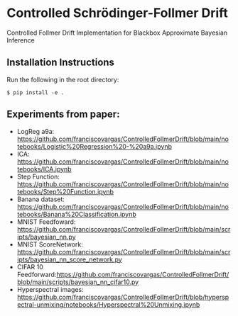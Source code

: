 # Controlled Schrödinger-Follmer Drift

Controlled Follmer Drift Implementation for Blackbox Approximate Bayesian Inference

## Installation Instructions

Run the following in the root directory:

```
$ pip install -e . 
```

## Experiments from paper:

* LogReg a9a: https://github.com/franciscovargas/ControlledFollmerDrift/blob/main/notebooks/Logistic%20Regression%20-%20a9a.ipynb
* ICA: https://github.com/franciscovargas/ControlledFollmerDrift/blob/main/notebooks/ICA.ipynb 
* Step Function: https://github.com/franciscovargas/ControlledFollmerDrift/blob/main/notebooks/Step%20Function.ipynb
* Banana dataset: https://github.com/franciscovargas/ControlledFollmerDrift/blob/main/notebooks/Banana%20Classification.ipynb
* MNIST Feedfoward: https://github.com/franciscovargas/ControlledFollmerDrift/blob/main/scripts/bayesian_nn.py
* MNIST ScoreNetwork: https://github.com/franciscovargas/ControlledFollmerDrift/blob/main/scripts/bayesian_nn_score_network.py
* CIFAR 10 Feedforward:https://github.com/franciscovargas/ControlledFollmerDrift/blob/main/scripts/bayesian_nn_cifar10.py
* Hyperspectral images: https://github.com/franciscovargas/ControlledFollmerDrift/blob/hyperspectral-unmixing/notebooks/Hyperspectral%20Unmixing.ipynb
